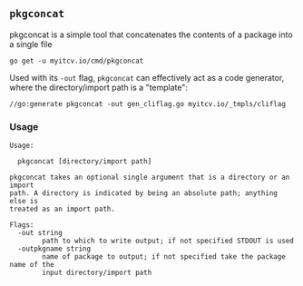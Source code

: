 <!-- __JSON: go list -json .
## `{{ filepathBase .ImportPath}}`

{{.Doc}}

```
go get -u {{.ImportPath}}
```
-->
## `pkgconcat`

pkgconcat is a simple tool that concatenates the contents of a package into a single file

```
go get -u myitcv.io/cmd/pkgconcat
```
<!-- END -->

Used with its `-out` flag, `pkgconcat` can effectively act as a code generator, where the directory/import path is a
"template":

<!-- __TEMPLATE: sh -c "cat ${DOLLAR}(go list -f '{{.Dir}}' myitcv.io/cmd/modpub)/modpub.go | grep \"go:generate pkgconcat\""
```
{{. -}}
```
-->
```
//go:generate pkgconcat -out gen_cliflag.go myitcv.io/_tmpls/cliflag
```
<!-- END -->


<!-- __TEMPLATE: sh -c "${DOLLAR}(go list -f '{{.ImportPath}}' | xargs basename) -h"
### Usage

```
{{. -}}
```
-->
### Usage

```
Usage:

  pkgconcat [directory/import path]

pkgconcat takes an optional single argument that is a directory or an import
path. A directory is indicated by being an absolute path; anything else is
treated as an import path.

Flags:
  -out string
    	path to which to write output; if not specified STDOUT is used
  -outpkgname string
    	name of package to output; if not specified take the package name of the 
    	input directory/import path

```
<!-- END -->
